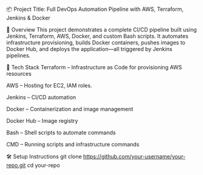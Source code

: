 📦 Project Title: Full DevOps Automation Pipeline with AWS, Terraform, Jenkins & Docker

🚀 Overview
This project demonstrates a complete CI/CD pipeline built using Jenkins, Terraform, AWS, Docker, and custom Bash scripts. It automates infrastructure provisioning, builds Docker containers, pushes images to Docker Hub, and deploys the application—all triggered by Jenkins pipelines.


🔧 Tech Stack
Terraform – Infrastructure as Code for provisioning AWS resources

AWS – Hosting for EC2, IAM roles.

Jenkins – CI/CD automation

Docker – Containerization and image management

Docker Hub – Image registry

Bash – Shell scripts to automate commands

CMD – Running scripts and infrastructure commands

🛠️ Setup Instructions
git clone https://github.com/your-username/your-repo.git
cd your-repo
